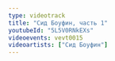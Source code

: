 ```yaml
---
type: videotrack
title: "Сид Боуфин, часть 1"
youtubeId: "5L5V0RNkEXs"
videoevents: vevt0015
videoartists: ["Сид Боуфин"]
---
```

